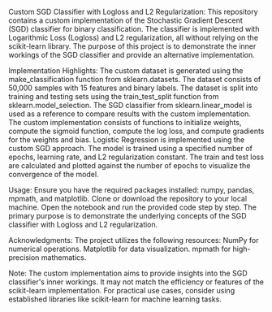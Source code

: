 Custom SGD Classifier with Logloss and L2 Regularization:
This repository contains a custom implementation of the Stochastic Gradient Descent (SGD) classifier for binary classification. The classifier is implemented with Logarithmic Loss (Logloss) and L2 regularization, all without relying on the scikit-learn library. The purpose of this project is to demonstrate the inner workings of the SGD classifier and provide an alternative implementation.

Implementation Highlights:
The custom dataset is generated using the make_classification function from sklearn.datasets. The dataset consists of 50,000 samples with 15 features and binary labels.
The dataset is split into training and testing sets using the train_test_split function from sklearn.model_selection.
The SGD classifier from sklearn.linear_model is used as a reference to compare results with the custom implementation.
The custom implementation consists of functions to initialize weights, compute the sigmoid function, compute the log loss, and compute gradients for the weights and bias.
Logistic Regression is implemented using the custom SGD approach. The model is trained using a specified number of epochs, learning rate, and L2 regularization constant.
The train and test loss are calculated and plotted against the number of epochs to visualize the convergence of the model.

Usage:
Ensure you have the required packages installed: numpy, pandas, mpmath, and matplotlib.
Clone or download the repository to your local machine.
Open the notebook and run the provided code step by step.
The primary purpose is to demonstrate the underlying concepts of the SGD classifier with Logloss and L2 regularization.

Acknowledgments:
The project utilizes the following resources:
NumPy for numerical operations.
Matplotlib for data visualization.
mpmath for high-precision mathematics.

Note:
The custom implementation aims to provide insights into the SGD classifier's inner workings. It may not match the efficiency or features of the scikit-learn implementation. For practical use cases, consider using established libraries like scikit-learn for machine learning tasks.